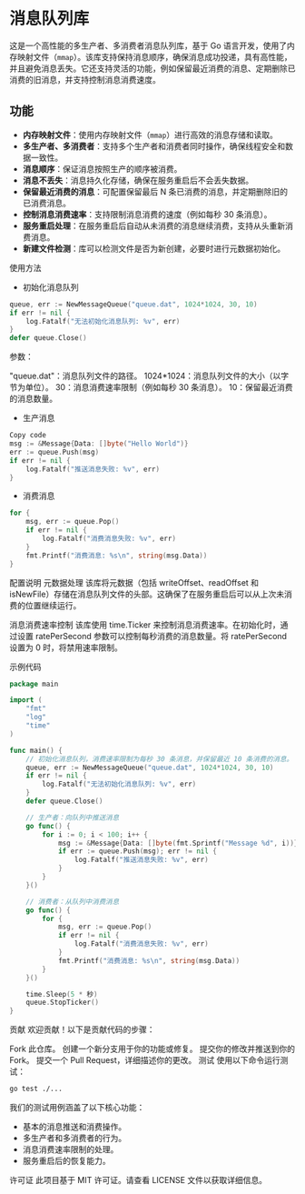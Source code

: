 # 消息队列库

这是一个高性能的多生产者、多消费者消息队列库，基于 Go 语言开发，使用了内存映射文件（`mmap`）。该库支持保持消息顺序，确保消息成功投递，具有高性能，并且避免消息丢失。它还支持灵活的功能，例如保留最近消费的消息、定期删除已消费的旧消息，并支持控制消息消费速度。

## 功能

- **内存映射文件**：使用内存映射文件（`mmap`）进行高效的消息存储和读取。
- **多生产者、多消费者**：支持多个生产者和消费者同时操作，确保线程安全和数据一致性。
- **消息顺序**：保证消息按照生产的顺序被消费。
- **消息不丢失**：消息持久化存储，确保在服务重启后不会丢失数据。
- **保留最近消费的消息**：可配置保留最后 N 条已消费的消息，并定期删除旧的已消费消息。
- **控制消息消费速率**：支持限制消息消费的速度（例如每秒 30 条消息）。
- **服务重启处理**：在服务重启后自动从未消费的消息继续消费，支持从头重新消费消息。
- **新建文件检测**：库可以检测文件是否为新创建，必要时进行元数据初始化。

使用方法

- 初始化消息队列

```go
queue, err := NewMessageQueue("queue.dat", 1024*1024, 30, 10)
if err != nil {
    log.Fatalf("无法初始化消息队列: %v", err)
}
defer queue.Close()
```

参数：

"queue.dat"：消息队列文件的路径。
1024*1024：消息队列文件的大小（以字节为单位）。
30：消息消费速率限制（例如每秒 30 条消息）。
10：保留最近消费的消息数量。

- 生产消息

```go
Copy code
msg := &Message{Data: []byte("Hello World")}
err := queue.Push(msg)
if err != nil {
    log.Fatalf("推送消息失败: %v", err)
}
```

- 消费消息

```go
for {
    msg, err := queue.Pop()
    if err != nil {
        log.Fatalf("消费消息失败: %v", err)
    }
    fmt.Printf("消费消息: %s\n", string(msg.Data))
}
```

配置说明
元数据处理
该库将元数据（包括 writeOffset、readOffset 和 isNewFile）存储在消息队列文件的头部。这确保了在服务重启后可以从上次未消费的位置继续运行。

消息消费速率控制
该库使用 time.Ticker 来控制消息消费速率。在初始化时，通过设置 ratePerSecond 参数可以控制每秒消费的消息数量。将 ratePerSecond 设置为 0 时，将禁用速率限制。

示例代码

```go
package main

import (
    "fmt"
    "log"
    "time"
)

func main() {
    // 初始化消息队列，消费速率限制为每秒 30 条消息，并保留最近 10 条消费的消息。
    queue, err := NewMessageQueue("queue.dat", 1024*1024, 30, 10)
    if err != nil {
        log.Fatalf("无法初始化消息队列: %v", err)
    }
    defer queue.Close()

    // 生产者：向队列中推送消息
    go func() {
        for i := 0; i < 100; i++ {
            msg := &Message{Data: []byte(fmt.Sprintf("Message %d", i))}
            if err := queue.Push(msg); err != nil {
                log.Fatalf("推送消息失败: %v", err)
            }
        }
    }()

    // 消费者：从队列中消费消息
    go func() {
        for {
            msg, err := queue.Pop()
            if err != nil {
                log.Fatalf("消费消息失败: %v", err)
            }
            fmt.Printf("消费消息: %s\n", string(msg.Data))
        }
    }()

    time.Sleep(5 * 秒)
    queue.StopTicker()
}
```

贡献
欢迎贡献！以下是贡献代码的步骤：

Fork 此仓库。
创建一个新分支用于你的功能或修复。
提交你的修改并推送到你的 Fork。
提交一个 Pull Request，详细描述你的更改。
测试
使用以下命令运行测试：

```bash
go test ./...
```

我们的测试用例涵盖了以下核心功能：

- 基本的消息推送和消费操作。
- 多生产者和多消费者的行为。
- 消息消费速率限制的处理。
- 服务重启后的恢复能力。

许可证
此项目基于 MIT 许可证。请查看 LICENSE 文件以获取详细信息。
